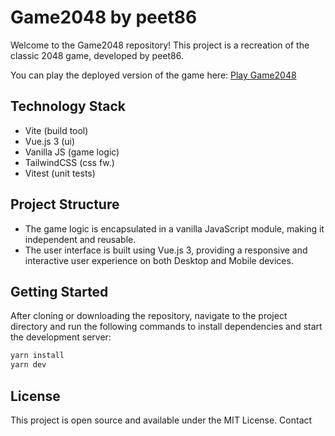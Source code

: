 # Game2048 by peet86

Welcome to the Game2048 repository! This project is a recreation of the classic 2048 game, developed by peet86. 

You can play the deployed version of the game here: [Play Game2048](https://peet86.github.io/2048/)

## Technology Stack

- Vite (build tool)
- Vue.js 3 (ui)
- Vanilla JS (game logic)
- TailwindCSS (css fw.)
- Vitest (unit tests)


## Project Structure

- The game logic is encapsulated in a vanilla JavaScript module, making it independent and reusable.
- The user interface is built using Vue.js 3, providing a responsive and interactive user experience on both Desktop and Mobile devices. 

## Getting Started

After cloning or downloading the repository, navigate to the project directory and run the following commands to install dependencies and start the development server:

```bash
yarn install
yarn dev
```

## License

This project is open source and available under the MIT License.
Contact

